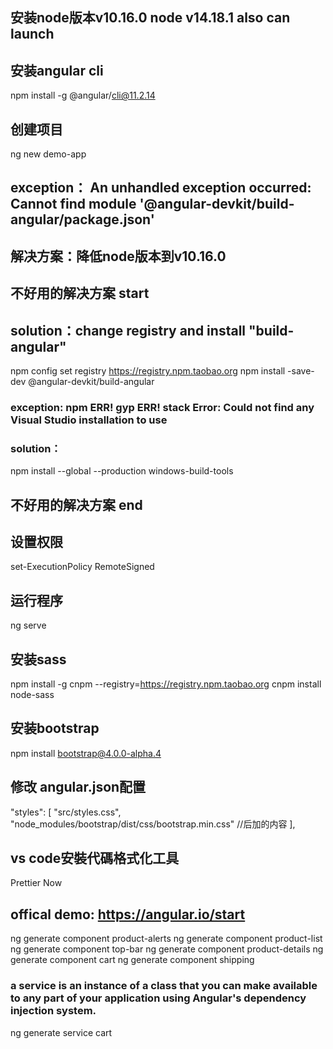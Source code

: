 ## 安装node版本v10.16.0 node v14.18.1 also can launch

## 安装angular cli
npm install -g @angular/cli@11.2.14

## 创建项目
ng new demo-app
## exception： An unhandled exception occurred: Cannot find module '@angular-devkit/build-angular/package.json'
## 解决方案：降低node版本到v10.16.0

## 不好用的解决方案 start
## solution：change registry and install "build-angular"
npm config set registry https://registry.npm.taobao.org
npm install -save-dev @angular-devkit/build-angular
### exception: npm ERR! gyp ERR! stack Error: Could not find any Visual Studio installation to use
### solution：
npm install --global --production windows-build-tools
## 不好用的解决方案 end

## 设置权限
set-ExecutionPolicy RemoteSigned

## 运行程序
ng serve

## 安装sass
npm install -g cnpm --registry=https://registry.npm.taobao.org
cnpm install node-sass

## 安装bootstrap
npm install bootstrap@4.0.0-alpha.4
## 修改 angular.json配置
"styles": [
    "src/styles.css",
    "node_modules/bootstrap/dist/css/bootstrap.min.css"   //后加的内容
],

## vs code安裝代碼格式化工具
Prettier Now


## offical demo:  https://angular.io/start
ng generate component product-alerts
ng generate component product-list
ng generate component top-bar
ng generate component product-details
ng generate component cart
ng generate component shipping 

### a service is an instance of a class that you can make available to any part of your application using Angular's dependency injection system.
ng generate service cart